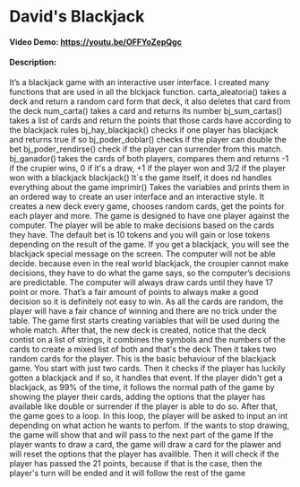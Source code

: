 # David's Blackjack
#### Video Demo: https://youtu.be/OFFYoZepQgc
#### Description:
It’s a blackjack game with an interactive user interface.
I created many functions that are used in all the blckjack function.
carta_aleatoria() takes a deck and return a random card form that deck, it also deletes that card from the deck
num_carta() takes a card and returns its number
bj_sum_cartas() takes a list of cards and return the points that those cards have according to the blackjack rules
bj_hay_blackjack() checks if one player has blackjack and returns true if so
bj_poder_doblar() checks if the player can double the bet
bj_poder_rendirse() check if the player can surrender from this match.
bj_ganador() takes the cards of both players, compares them and returns -1 if the crupier wins, 0 if it's a draw, +1 if the player won and 3/2 if the player won with a blackjack
blackjack() It´s the game itself, it does nd handles everything about the game
imprimir() Takes the variables and prints them in an ordered way to create an user interface and an interactive style.
It creates a new deck every game, chooses random cards, get the points for each player and more. The game is designed to have one player against the computer. The player will be able to make decisions based on the cards they have. The default bet is 10 tokens and you will gain or lose tokens depending on the result of the game. If you get a blackjack, you will see the blackjack special message on the screen. The computer will not be able decide. because even in the real world blackjack, the croupier cannot make decisions, they have to do what the game says, so the computer’s decisions are predictable. The computer will always draw cards until they have 17 point or more. That’s a fair amount of points to always make a good decision so it is definitely not easy to win. As all the cards are random, the player will have a fair chance of winning and there are no trick under the table.
The game first starts creating variables that will be used during the whole match.
After that, the new deck is created, notice that the deck contist on a list of strings, it combines the symbols and the numbers of the cards to create a mixed list of both and that's the deck
Then it takes two random cards for the player. This is the basic behaviour of the blackjack game. You start with just two cards.
Then it checks if the player has luckily gotten a blackjack and if so, it handles that event.
If the player didn't get a blackjack, as 99% of the time, it follows the normal path of the game by showing the player their cards, adding the options that the player has available like double or surrender if the player is able to do so.
After that, the game goes to a loop. In this loop, the player will be asked to input an int depending on what action he wants to perfom.
If the wants to stop drawing, the game will show that and will pass to the next part of the game
If the player wants to draw a card, the game will draw a card for the plawer and will reset the options that the player has availible. Then it will check if the player has passed the 21 points, because if that is the case, then the player's turn will be ended and it will follow the rest of the game